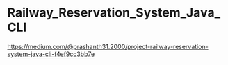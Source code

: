 # Railway_Reservation_System_Java_CLI
https://medium.com/@prashanth31.2000/project-railway-reservation-system-java-cli-f4ef9cc3bb7e
